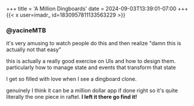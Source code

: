 +++
title = 'A Million Dingboards'
date = 2024-09-03T13:39:01-07:00
+++
{{< x user=imadr_ id=1830957811133563229 >}}

### @yacineMTB
it's very amusing to watch people do this and then realize "damn this is actually not that easy"

this is actually a really good exercise on UIs and how to design them. particularly how to manage state and events that transform that state

I get so filled with love when I see a dingboard clone.

genuinely I think it can be a million dollar app if done right so it's quite literally the one piece in raftel. **I left it there go find it!**
